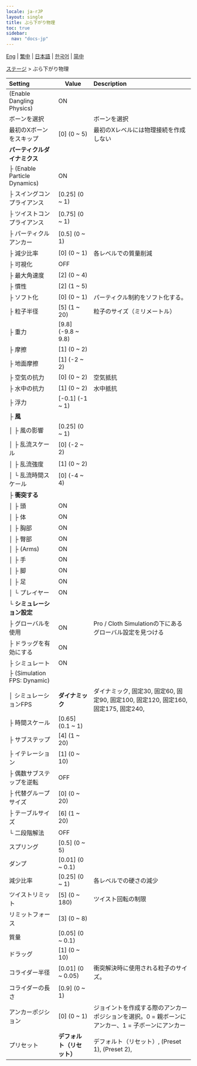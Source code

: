 ```yaml
---
locale: ja-rJP
layout: single
title: ぶら下がり物理
toc: true
sidebar:
  nav: "docs-jp"
---
```

[Eng](/dancexr/menu/2025.4/stage/cloth_physics) | [繁中](/tw/dancexr/menu/2025.4/stage/cloth_physics) | [日本語](/jp/dancexr/menu/2025.4/stage/cloth_physics) | [한국어](/kr/dancexr/menu/2025.4/stage/cloth_physics) | [简中](/zh/dancexr/menu/2025.4/stage/cloth_physics)

[ステージ](../menu#ステージ) > ぶら下がり物理



| Setting | Value | Description |
| :--- | --- | :--- |
| (Enable Dangling Physics) | ON | 
| ボーンを選択 || ボーンを選択
| 最初のXボーンをスキップ | [0] (0 ~ 5) | 最初のXレベルには物理接続を作成しない
| **パーティクルダイナミクス** | | 
| ├ (Enable Particle Dynamics) | ON | 
| ├ スイングコンプライアンス | [0.25] (0 ~ 1) | 
| ├ ツイストコンプライアンス | [0.75] (0 ~ 1) | 
| ├ パーティクルアンカー | [0.5] (0 ~ 1) | 
| ├ 減少比率 | [0] (0 ~ 1) | 各レベルでの質量削減
| ├ 可視化 | OFF | 
| ├ 最大角速度 | [2] (0 ~ 4) | 
| ├ 慣性 | [2] (1 ~ 5) | 
| ├ ソフト化 | [0] (0 ~ 1) | パーティクル制約をソフト化する。
| ├ 粒子半径 | [5] (1 ~ 20) | 粒子のサイズ（ミリメートル）
| ├ 重力 | [9.8] (-9.8 ~ 9.8) | 
| ├ 摩擦 | [1] (0 ~ 2) | 
| ├ 地面摩擦 | [1] (-2 ~ 2) | 
| ├ 空気の抗力 | [0] (0 ~ 2) | 空気抵抗
| ├ 水中の抗力 | [1] (0 ~ 2) | 水中抵抗
| ├ 浮力 | [-0.1] (-1 ~ 1) | 
| ├ **風** | | 
| │ ├ 風の影響 | [0.25] (0 ~ 1) | 
| │ ├ 乱流スケール | [0] (-2 ~ 2) | 
| │ ├ 乱流強度 | [1] (0 ~ 2) | 
| │ └ 乱流時間スケール | [0] (-4 ~ 4) | 
| ├ **衝突する** | | 
| │ ├ 頭 | ON | 
| │ ├ 体 | ON | 
| │ ├ 胸部 | ON | 
| │ ├ 臀部 | ON | 
| │ ├ (Arms) | ON | 
| │ ├ 手 | ON | 
| │ ├ 脚 | ON | 
| │ ├ 足 | ON | 
| │ └ プレイヤー | ON | 
| └ **シミュレーション設定** | | 
|   ├ グローバルを使用 | ON | Pro / Cloth Simulationの下にあるグローバル設定を見つける
|   ├ ドラッグを有効にする | ON | 
|   ├ シミュレート | ON | 
|   ├ (Simulation FPS: Dynamic) || 
|   │ シミュレーションFPS | **ダイナミック** | ダイナミック, 固定30, 固定60, 固定90, 固定100, 固定120, 固定160, 固定175, 固定240,  |
|   ├ 時間スケール | [0.65] (0.1 ~ 1) | 
|   ├ サブステップ | [4] (1 ~ 20) | 
|   ├ イテレーション | [1] (0 ~ 10) | 
|   ├ 偶数サブステップを逆転 | OFF | 
|   ├ 代替グループサイズ | [0] (0 ~ 20) | 
|   ├ テーブルサイズ | [6] (1 ~ 20) | 
|   └ 二段階解法 | OFF | 
| スプリング | [0.5] (0 ~ 5) | 
| ダンプ | [0.01] (0 ~ 0.1) | 
| 減少比率 | [0.25] (0 ~ 1) | 各レベルでの硬さの減少
| ツイストリミット | [5] (0 ~ 180) | ツイスト回転の制限
| リミットフォース | [3] (0 ~ 8) | 
| 質量 | [0.05] (0 ~ 0.1) | 
| ドラッグ | [1] (0 ~ 10) | 
| コライダー半径 | [0.01] (0 ~ 0.05) | 衝突解決時に使用される粒子のサイズ。
| コライダーの長さ | [0.9] (0 ~ 1) | 
| アンカーポジション | [0] (0 ~ 1) | ジョイントを作成する際のアンカーポジションを選択。0 = 親ボーンにアンカー、1 = 子ボーンにアンカー
| プリセット | **デフォルト（リセット）** | デフォルト（リセット）, (Preset 1), (Preset 2),  |

